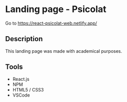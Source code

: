 # Landing page - Psicolat

Go to https://react-psicolat-web.netlify.app/

## Description

This landing page was made with academical purposes. 

## Tools

- React.js
- NPM
- HTML5 / CSS3
- VSCode